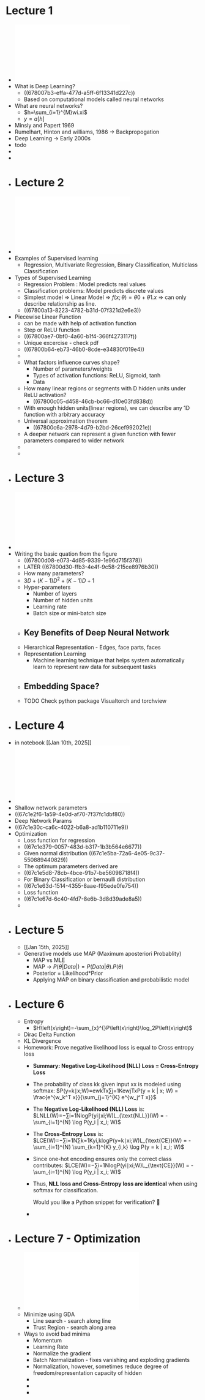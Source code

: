 # Lecture 1
- ![L1.pdf](../assets/L1_1736443730816_0.pdf)
- What is Deep Learning?
	- ((678007b3-effa-477d-a5ff-6f13341d227c))
	- Based on computational models called neural networks
- What are neural networks?
	- $h=\sum_{i=1}^{M}wi.xi$
	- $y=a\left\lbrack h\right\rbrack$
- Minsly and Papert 1969
- Rumelhart, Hinton and williams, 1986 -> Backpropogation
- Deep Learning -> Early 2000s
- todo
-
-
- # Lecture 2
- ![L2_Slides.pdf](../assets/L2_Slides_1736444175435_0.pdf)
- Examples of Supervised learning
	- Regression, Multivariate Regression, Binary Classification, Multiclass Classification
- Types of Supervised Learning
	- Regression Problem : Model predicts real values
	- Classification problems: Model predicts discrete values
	- Simplest model => Linear Model => $f\left(x;\theta\right)=\theta0+\theta1.x$ => can only describe relationship as line.
	- ((67800a13-8223-4782-b31d-07f321d2e6e3))
- Piecewise Linear Function
	- can be made with help of activation function
	- Step or ReLU function
	- ((67800ae7-0bf0-4a60-b1f4-366f4273117f))
	- Unique excercise - check pdf
	- ((67800b64-eb73-46b0-8cde-e34830f019e4))
	-
	- What factors influence curves shape?
		- Number of parameters/weights
		- Types of activation functions: ReLU, Sigmoid, tanh
		- Data
	- How many linear regions or segments with D hidden units under ReLU activation?
		- ((67800c05-d458-46cb-bc66-d10e03fd838d))
	- With enough hidden units(linear regions), we can describe any 1D function with arbitrary accuracy
	- Universal approximation theorem
		- ((67800c6a-2978-4d79-b2bd-26cef992021e))
	- A deeper network can represent a given function with fewer parameters compared to wider network
	-
	-
- # Lecture 3
- ![L3_slides.pdf](../assets/L3_slides_1736445139169_0.pdf)
- Writing the basic quation from the figure
	- ((67800d08-e073-4d85-9339-1e96d715f378))
	- LATER ((67800d30-ffb3-4e4f-9c58-215ce8976b30))
	- How many parameters?
	- $3D+\left(K-1\right)D^2+\left(K-1\right)D+1$
	- Hyper-parameters
		- Number of layers
		- Number of hidden units
		- Learning rate
		- Batch size or mini-batch size
	- ## Key Benefits of Deep Neural Network
	- Hierarchical Representation - Edges, face parts, faces
	- Representation Learning
		- Machine learning technique that helps system automatically learn to represent raw data for subsequent tasks
	- ## Embedding Space?
	- TODO Check python package Visualtorch and torchview
- # Lecture 4
- in notebook [[Jan 10th, 2025]]
- ![L_4_5_6.pdf](../assets/L_4_5_6_1740759750982_0.pdf)
- Shallow network parameters
- ((67c1e2f6-1a59-4e0d-af70-7f37fc1dbf80))
- Deep Network Params
- ((67c1e30c-ca6c-4022-b6a8-ad1b110711e9))
- Optimization
	- Loss function for regression
	- ((67c1e379-0057-483d-b317-1b3b564e6677))
	- Given normal distribution ((67c1e5ba-72a6-4e05-9c37-550889440829))
	- The optimum parameters derived are
	- ((67c1e5d8-78cb-4bce-91b7-be56098718f4))
	- For Binary Classification or bernaulli distribution
	- ((67c1e63d-1514-4355-8aae-f95ede0fe754))
	- Loss function
	- ((67c1e67d-6c40-4fd7-8e6b-3d8d39ade8a5))
	-
- # Lecture 5
	- [[Jan 15th, 2025]]
	- Generative models use MAP (Maximum aposteriori Probablity)
		- MAP vs MLE
		- MAP -> $P\left(\theta\left|Data\right|\right)=P\left(Data\left|\theta\right.\right).P\left(\theta\right)$
		- Posterior = Likelihood*Prior
		- Applying MAP on binary classification and probabilistic model
- # Lecture 6
	- Entropy
		- $H\left(x\right)=-\sum_{x}^{}P\left(x\right)\log_2P\left(x\right)$
	- Dirac Delta Function
	- KL Divergence
	- Homework: Prove negative likelihood loss is equal to Cross entropy loss
		- **Summary: Negative Log-Likelihood (NLL) Loss = Cross-Entropy Loss**
		- The probability of class kk given input xx is modeled using softmax:
		  $P(y=k∣x;W)=ewkTx∑j=1KewjTxP(y = k | x; W) = \frac{e^{w_k^T x}}{\sum_{j=1}^{K} e^{w_j^T x}}$
		- The **Negative Log-Likelihood (NLL) Loss** is:
		  $LNLL(W)=−∑i=1Nlog⁡P(yi∣xi;W)L_{\text{NLL}}(W) = -\sum_{i=1}^{N} \log P(y_i | x_i; W)$
		- The **Cross-Entropy Loss** is:
		  $LCE(W)=−∑i=1N∑k=1Kyi,klog⁡P(y=k∣xi;W)L_{\text{CE}}(W) = -\sum_{i=1}^{N} \sum_{k=1}^{K} y_{i,k} \log P(y = k | x_i; W)$
		- Since one-hot encoding ensures only the correct class contributes:
		  $LCE(W)=−∑i=1Nlog⁡P(yi∣xi;W)L_{\text{CE}}(W) = -\sum_{i=1}^{N} \log P(y_i | x_i; W)$
		- Thus, **NLL loss and Cross-Entropy loss are identical** when using softmax for classification.
		  
		  Would you like a Python snippet for verification? 🚀
		-
- # Lecture 7 - Optimization
	- ![L_7_8.pdf](../assets/L_7_8_1740763433241_0.pdf)
	- Minimize using GDA
		- Line search - search along line
		- Trust Region - search along area
	- Ways to avoid bad minima
		- Momentum
		- Learning Rate
		- Normalize the gradient
		- Batch Normalization - fixes vanishing and exploding gradients
		- Normalization, however, sometimes reduce degree of freedom/representation capacity of hidden
		-
		-
		-